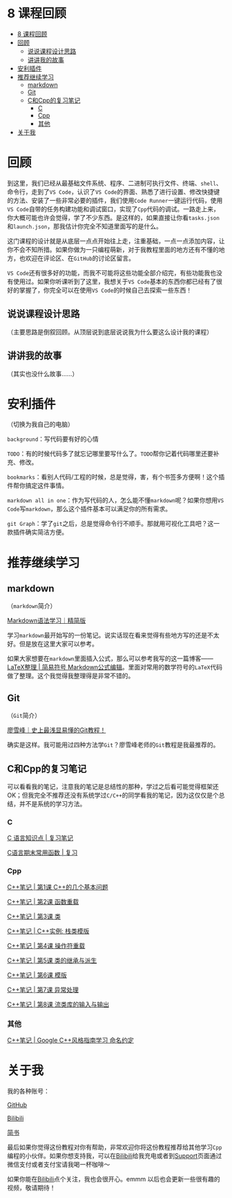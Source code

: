 # 8 课程回顾

- [8 课程回顾](#8-课程回顾)
- [回顾](#回顾)
  - [说说课程设计思路](#说说课程设计思路)
  - [讲讲我的故事](#讲讲我的故事)
- [安利插件](#安利插件)
- [推荐继续学习](#推荐继续学习)
  - [markdown](#markdown)
  - [Git](#git)
  - [C和Cpp的复习笔记](#c和cpp的复习笔记)
    - [C](#c)
    - [Cpp](#cpp)
    - [其他](#其他)
- [关于我](#关于我)

# 回顾

到这里，我们已经从最基础文件系统、程序、二进制可执行文件、终端、`shell`、命令行，走到了`VS Code`，认识了`VS Code`的界面、熟悉了进行设置、修改快捷键的方法、安装了一些非常必要的插件，我们使用`Code Runner`一键运行代码，使用`VS Code`自带的任务构建功能和调试窗口，实现了`Cpp`代码的调试。一路走上来，你大概可能也许会觉得，学了不少东西。是这样的，如果直接让你看`tasks.json`和`launch.json`，那我估计你完全不知道里面写的是什么。

这门课程的设计就是从底层一点点开始往上走，注重基础，一点一点添加内容，让你不会不知所措。如果你做为一只编程萌新，对于我教程里面的地方还有不懂的地方，也欢迎在评论区、在`GitHub`的讨论区留言。

`VS Code`还有很多好的功能，而我不可能将这些功能全部介绍完，有些功能我也没有使用过。如果你听课听到了这里，我想关于`VS Code`基本的东西你都已经有了很好的掌握了，你完全可以在使用`VS Code`的时候自己去探索一些东西！

## 说说课程设计思路

（主要思路是倒叙回顾。从顶层说到底层说说我为什么要这么设计我的课程）

## 讲讲我的故事

（其实也没什么故事……）

# 安利插件

（切换为我自己的电脑）

`background`：写代码要有好的心情

`TODO`：有的时候代码多了就忘记哪里要写什么了。`TODO`帮你记着代码哪里还要补充、修改。

`bookmarks`：看别人代码/工程的时候，总是觉得，害，有个书签多方便啊！这个插件帮你搞定这件事情。

`markdown all in one`：作为写代码的人，怎么能不懂`markdown`呢？如果你想用`VS Code`写`markdown`，那么这个插件基本可以满足你的所有需求。

`git Graph`：学了`git`之后，总是觉得命令行不顺手。那就用可视化工具吧？这一款插件确实简洁方便。

# 推荐继续学习

## markdown

（`markdown`简介）

[Markdown语法学习｜精简版](https://blog.csdn.net/qq_45379253/article/details/104876463)

学习`markdown`最开始写的一份笔记。说实话现在看来觉得有些地方写的还是不太好。但是放在这里大家可以参考。

如果大家想要在`markdown`里面插入公式，那么可以参考我写的这一篇博客——[LaTeX整理 | 简易符号 Markdown公式编辑](https://blog.csdn.net/qq_45379253/article/details/105368552)。里面对常用的数学符号的`LaTeX`代码做了整理。这个我觉得我整理得是非常不错的。

## Git

（`Git`简介）

[廖雪峰｜史上最浅显易懂的Git教程！](https://www.liaoxuefeng.com/wiki/896043488029600)

确实是这样。我可能用过四种方法学`Git`？廖雪峰老师的`Git`教程是我最推荐的。

## C和Cpp的复习笔记

可以看看我的笔记，注意我的笔记是总结性的那种，学过之后看可能觉得框架还OK；但我完全不推荐还没有系统学过`C/C++`的同学看我的笔记，因为这仅仅是个总结，并不是系统的学习方法。

### C

[C 语言知识点 | 复习笔记](https://yang-xijie.github.io/BLOG/C/final.html)

[C语言期末常用函数 | 复习](https://yang-xijie.github.io/BLOG/C/review.html)

### Cpp

[C++笔记 | 第1课 C++的几个基本问题](https://yang-xijie.github.io/BLOG/Cpp/1.html)

[C++笔记 | 第2课 函数重载](https://yang-xijie.github.io/BLOG/Cpp/2.html)

[C++笔记 | 第3课 类](https://yang-xijie.github.io/BLOG/Cpp/3.html)

[C++笔记 | C++实例: 栈类模版](https://yang-xijie.github.io/BLOG/Cpp/Stack.html)

[C++笔记 | 第4课 操作符重载](https://yang-xijie.github.io/BLOG/Cpp/4.html)

[C++笔记 | 第5课 类的继承与派生](https://yang-xijie.github.io/BLOG/Cpp/5.html)

[C++笔记 | 第6课 模版](https://yang-xijie.github.io/BLOG/Cpp/6.html)

[C++笔记 | 第7课 异常处理](https://yang-xijie.github.io/BLOG/Cpp/7.html)

[C++笔记 | 第8课 流类库的输入与输出](https://yang-xijie.github.io/BLOG/Cpp/8.html)

### 其他

[C++笔记 | Google C++风格指南学习 命名约定](https://yang-xijie.github.io/BLOG/Cpp/google-format.html)

# 关于我

我的各种账号：

[GitHub](https://github.com/Yang-Xijie)

[Bilibili](https://space.bilibili.com/24502827)

[简书](https://www.jianshu.com/u/76b034c9f995)

最后如果你觉得这份教程对你有帮助，非常欢迎你将这份教程推荐给其他学习`Cpp`编程的小伙伴。如果你想支持我，可以在[Bilibili](https://space.bilibili.com/24502827)给我充电或者到[Support](./postscript/support.md)页面通过微信支付或者支付宝请我喝一杯咖啡～

如果你能在[Bilibili](https://space.bilibili.com/24502827)点个关注，我也会很开心。emmm 以后也会更新一些很有趣的视频，敬请期待！
